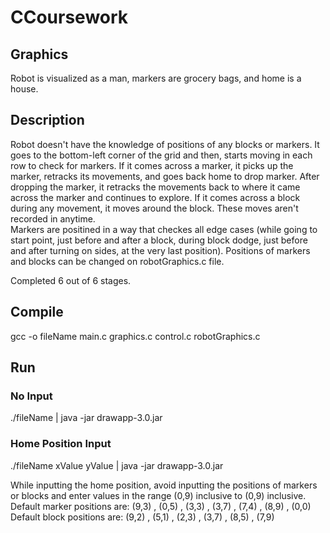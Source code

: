 # CCoursework

## Graphics 
Robot is visualized as a man, markers are grocery bags, and home is a house.

## Description
Robot doesn't have the knowledge of positions of any blocks or markers. It goes to the bottom-left corner of the grid and then, starts moving in each row to check for markers. 
If it comes across a marker, it picks up the marker, retracks its movements, and goes back home to drop marker.
After dropping the marker, it retracks the movements back to where it came across the marker and continues to explore.
If it comes across a block during any movement, it moves around the block. These moves aren't recorded in anytime.   
Markers are positined in a way that checkes all edge cases (while going to start point, just before and after a block, during block dodge, just before and after turning on sides, at the very last position). Positions of markers and blocks can be changed on robotGraphics.c file.

Completed 6 out of 6 stages. 

## Compile
gcc -o fileName main.c graphics.c control.c robotGraphics.c 

## Run
### No Input
./fileName | java -jar drawapp-3.0.jar
### Home Position Input
./fileName xValue yValue | java -jar drawapp-3.0.jar

While inputting the home position, avoid inputting the positions of markers or blocks and enter values in the range (0,9) inclusive to (0,9) inclusive.  
Default marker positions are: (9,3) , (0,5) , (3,3) , (3,7) , (7,4) , (8,9) , (0,0)   
Default block positions are: (9,2) , (5,1) , (2,3) , (3,7) , (8,5) , (7,9)